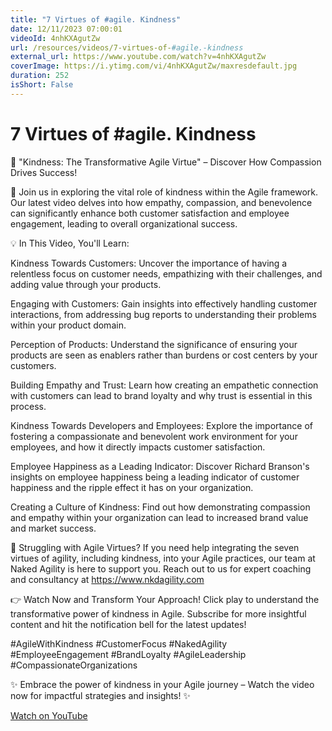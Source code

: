 ```yaml
---
title: "7 Virtues of #agile. Kindness"
date: 12/11/2023 07:00:01
videoId: 4nhKXAgutZw
url: /resources/videos/7-virtues-of-#agile.-kindness
external_url: https://www.youtube.com/watch?v=4nhKXAgutZw
coverImage: https://i.ytimg.com/vi/4nhKXAgutZw/maxresdefault.jpg
duration: 252
isShort: False
---
```


# 7 Virtues of #agile. Kindness

🌟 "Kindness: The Transformative Agile Virtue" – Discover How Compassion Drives Success!

🚀 Join us in exploring the vital role of kindness within the Agile framework. Our latest video delves into how empathy, compassion, and benevolence can significantly enhance both customer satisfaction and employee engagement, leading to overall organizational success.

💡 In This Video, You'll Learn:

Kindness Towards Customers: Uncover the importance of having a relentless focus on customer needs, empathizing with their challenges, and adding value through your products.

Engaging with Customers: Gain insights into effectively handling customer interactions, from addressing bug reports to understanding their problems within your product domain.

Perception of Products: Understand the significance of ensuring your products are seen as enablers rather than burdens or cost centers by your customers.

Building Empathy and Trust: Learn how creating an empathetic connection with customers can lead to brand loyalty and why trust is essential in this process.

Kindness Towards Developers and Employees: Explore the importance of fostering a compassionate and benevolent work environment for your employees, and how it directly impacts customer satisfaction.

Employee Happiness as a Leading Indicator: Discover Richard Branson's insights on employee happiness being a leading indicator of customer happiness and the ripple effect it has on your organization.

Creating a Culture of Kindness: Find out how demonstrating compassion and empathy within your organization can lead to increased brand value and market success.

🔗 Struggling with Agile Virtues? If you need help integrating the seven virtues of agility, including kindness, into your Agile practices, our team at Naked Agility is here to support you. Reach out to us for expert coaching and consultancy at https://www.nkdagility.com

👉 Watch Now and Transform Your Approach! Click play to understand the transformative power of kindness in Agile. Subscribe for more insightful content and hit the notification bell for the latest updates!

#AgileWithKindness #CustomerFocus #NakedAgility #EmployeeEngagement #BrandLoyalty #AgileLeadership #CompassionateOrganizations

✨ Embrace the power of kindness in your Agile journey – Watch the video now for impactful strategies and insights! ✨

[Watch on YouTube](https://www.youtube.com/watch?v=4nhKXAgutZw)
